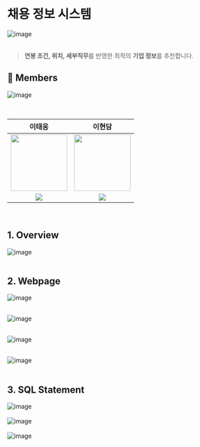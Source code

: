 # 채용 정보 시스템 
![image](https://github.com/user-attachments/assets/7c0806d5-fa76-4244-837a-7726ce7ade61)
<br><br>
 > **연봉 조건, 위치, 세부직무**를 반영한 최적의 **기업 정보**를 추천합니다.

## 🙌 Members
![image](https://github.com/user-attachments/assets/23a48e07-e049-45ac-ba97-0a81ababc4e6)

<br>

| 이태웅 | 이현담 |
| :-: | :-: |
| <img src='https://github.com/taewoong1.png' height=130 width=130></img> | <img src='https://github.com/dlguseka.png' height=130 width=130></img> |
| <a href="https://github.com/taewoong1" target="_blank"><img src="https://img.shields.io/badge/GitHub-black.svg?&style=round&logo=github"/></a> | <a href="https://github.com/dlguseka" target="_blank"><img src="https://img.shields.io/badge/GitHub-black.svg?&style=round&logo=github"/></a> |
  
<br>

## 1. Overview

![image](https://github.com/user-attachments/assets/88487b5d-9736-477e-82b0-393deb358fec)
<br><br>


## 2. Webpage 

![image](https://github.com/user-attachments/assets/06f5449a-fdb0-4baa-a733-932570679990)
<br><br>

![image](https://github.com/user-attachments/assets/fe65c4be-128c-4c3b-bc90-02e4583e2c96)
<br><br>

![image](https://github.com/user-attachments/assets/59e80eff-d1bc-470f-ac88-81ddf6eb8bf3)
<br><br>

![image](https://github.com/user-attachments/assets/1d045d49-eff5-4259-8d1e-4e57d25a739a)
<br><br>

## 3. SQL Statement

![image](https://github.com/user-attachments/assets/ebb96a95-358b-44b2-a358-3b0591aa16b8)
<br><br>
![image](https://github.com/user-attachments/assets/d4964e1b-5c5e-4de6-a523-c7858ee76d29)
<br><br>
![image](https://github.com/user-attachments/assets/446b413e-cf89-4538-b1f1-da9bee40b7aa)
<br><br> 


